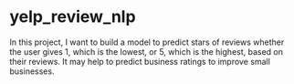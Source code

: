 # yelp_review_nlp

In this project, I want to build a model to predict stars of reviews whether the user gives 1, which is the lowest, or 5, which is the highest, based on their reviews. It may help to predict business ratings to improve small businesses.
